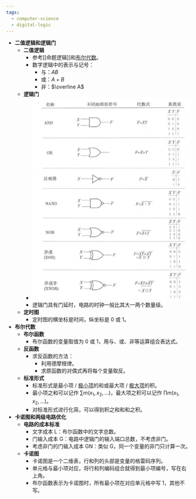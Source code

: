 ```yaml
---
tags:
  - computer-science
  - digital-logic
---
```

- **二值逻辑和逻辑门**
	- **二值逻辑**
		- 参考[[命题逻辑]]和[布尔代数](格#^17caho)。
		- 数字逻辑中的表示与记号：
			- 与：$AB$
			- 或：$A+B$
			- 非：$\overline A$
	- **逻辑门**
		- ![](assets/组合逻辑电路/gates.png)
		- 逻辑门具有门延时，电路的时钟一般比其大一两个数量级。
	- **定时图**
		- 定时图的横坐标是时间，纵坐标是 $0$ 或 $1$。
- **布尔代数**
	- **布尔函数**
		- 布尔函数的变量取值为 $0$ 或 $1$，用与、或、非等运算组合表达式。
	- **反函数**
		- 求反函数的方法：
			- 利用德摩根律。
			- 求原函数的对偶式再将每个变量取反。
	- **标准形式**
		- 标准形式是最小项 / [极小项](命题逻辑等值演算#^nh6buf)的和或最大项 / [极大项](命题逻辑等值演算#^nh6buf)的积。
		- 最小项之和可以记作 $\sum m(x_1,x_2,\dots)$，最大项之积可以记作 $\prod m(x_1,x_2,\dots)$。
		- 对标准形式进行化简，可以得到积之和和和之积。
- **卡诺图和两级电路优化**
	- **电路的成本标准**
		- 文字成本 L：布尔函数中的文字总数。
		- 门输入成本 G：电路中逻辑门的输入端口总数，不考虑非门。
		- 考虑非门的门输入成本 GN：类似 G，同一个变量的非门只计算一次。
	- **卡诺图**
		- 卡诺图是一个二维表，行和列的头部是变量的格雷码序列。
		- 单元格与最小项对应，将行和列编码组合就得到最小项编号，写在右上角。
		- 布尔函数表示为卡诺图时，所有最小项在对应单元格中写 $1$，其他不写。